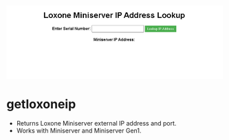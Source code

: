 ![Screenshot](getloxip.png)
# getloxoneip
- Returns Loxone Miniserver external IP address and port.
- Works with Miniserver and Miniserver Gen1.
